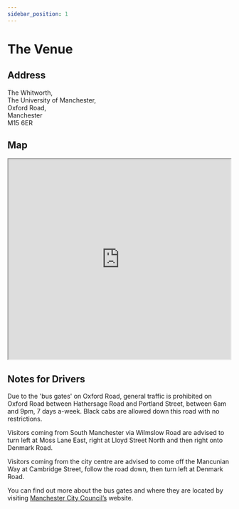 ```yaml
---
sidebar_position: 1
---
```


# The Venue

## Address

The Whitworth,  
The University of Manchester,  
Oxford Road,  
Manchester  
M15 6ER

## Map

<iframe
	src="https://www.google.com/maps/embed?pb=!1m18!1m12!1m3!1d2375.4580677413273!2d-2.231533483986247!3d53.460273173872345!2m3!1f0!2f0!3f0!3m2!1i1024!2i768!4f13.1!3m3!1m2!1s0x487bb189682cbb53%3A0x53931302caa2348f!2sThe%20Whitworth!5e0!3m2!1sen!2suk!4v1648213248936!5m2!1sen!2suk"
	width="500"
	height="450"
	allowfullscreen="yes"
	loading="lazy"
	referrerpolicy="no-referrer-when-downgrade"
></iframe>

## Notes for Drivers

Due to the 'bus gates' on Oxford Road, general traffic is prohibited on Oxford Road between Hathersage Road and Portland Street, between 6am and 9pm, 7 days a-week.
Black cabs are allowed down this road with no restrictions.

Visitors coming from South Manchester via Wilmslow Road are advised to turn left at Moss Lane East, right at Lloyd Street North and then right onto Denmark Road.

Visitors coming from the city centre are advised to come off the Mancunian Way at Cambridge Street, follow the road down, then turn left at Denmark Road.

You can find out more about the bus gates and where they are located by visiting [Manchester City Council’s](http://www.manchester.gov.uk/info/471/parking_in_public_areas/7420/bus_gates/2) website.
